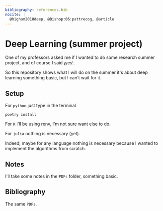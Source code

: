 ```yaml
---
bibliography: references.bib
nocite: |
  @higham2018deep, @Bishop:06:pattrecog, @article
---
```



# Deep Learning (summer project)

One of my professors asked me if I wanted to do 
some research summer project, and of course I said ¡yes!.

So this repository shows what I will do on the summer it's
about deep learning something basic, but I can't wait for it.


## Setup

For `python` just type in the terminal

````console
poetry install
````

For `R` I'll be using renv,  I'm not sure want else to do.

For `julia` nothing is necessary (yet).

Indeed, maybe for any language nothing is necessary because I
wanted to implement the algorithms from scratch.

## Notes

I'll take some notes in the `PDFs` folder, something basic.

## Bibliography
The same `PDFs`.
